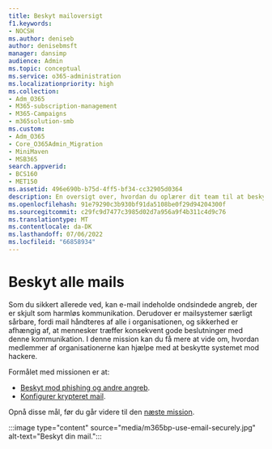 ```yaml
---
title: Beskyt mailoversigt
f1.keywords:
- NOCSH
ms.author: deniseb
author: denisebmsft
manager: dansimp
audience: Admin
ms.topic: conceptual
ms.service: o365-administration
ms.localizationpriority: high
ms.collection:
- Adm_O365
- M365-subscription-management
- M365-Campaigns
- m365solution-smb
ms.custom:
- Adm_O365
- Core_O365Admin_Migration
- MiniMaven
- MSB365
search.appverid:
- BCS160
- MET150
ms.assetid: 496e690b-b75d-4ff5-bf34-cc32905d0364
description: En oversigt over, hvordan du oplærer dit team til at beskytte din mail mod malware, phishing og andre ondsindede cyberangreb ved hjælp af de cybersikkerhedsværktøjer, der følger med Microsoft 365 Business Premium.
ms.openlocfilehash: 91e79290c3b930bf91da5108be0f29d94204300f
ms.sourcegitcommit: c29fc9d7477c3985d02d7a956a9f4b311c4d9c76
ms.translationtype: MT
ms.contentlocale: da-DK
ms.lasthandoff: 07/06/2022
ms.locfileid: "66858934"
---
```

# <a name="protect-all-email"></a>Beskyt alle mails

Som du sikkert allerede ved, kan e-mail indeholde ondsindede angreb, der er skjult som harmløs kommunikation. Derudover er mailsystemer særligt sårbare, fordi mail håndteres af alle i organisationen, og sikkerhed er afhængig af, at mennesker træffer konsekvent gode beslutninger med denne kommunikation. I denne mission kan du få mere at vide om, hvordan medlemmer af organisationerne kan hjælpe med at beskytte systemet mod hackere.

Formålet med missionen er at:

- [Beskyt mod phishing og andre angreb](m365bp-avoid-phishing-and-attacks.md).
- [Konfigurer krypteret mail](send-encrypted-email.md).

Opnå disse mål, før du går videre til den [næste mission](m365bp-collaborate-share-securely.md).

:::image type="content" source="media/m365bp-use-email-securely.jpg" alt-text="Beskyt din mail.":::
